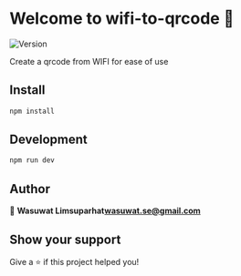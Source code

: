 # Welcome to wifi-to-qrcode 👋

![Version](https://img.shields.io/badge/version-0.0.0-blue.svg?cacheSeconds=2592000)

Create a qrcode from WIFI for ease of use

## Install

```sh
npm install
```

## Development

```sh
npm run dev
```

## Author

👤 **Wasuwat Limsuparhat<wasuwat.se@gmail.com>**


## Show your support

Give a ⭐️ if this project helped you!
